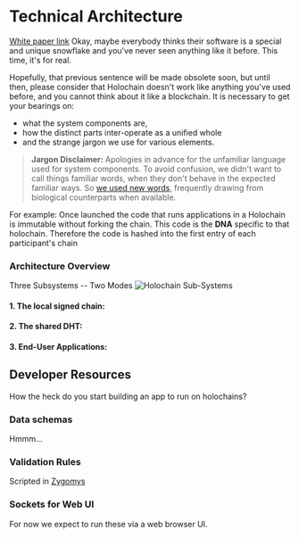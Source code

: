 # Technical Architecture
[White paper link](https://ceptr.org/projects/whitepapers/)
Okay, maybe everybody thinks their software is a special and unique snowflake and you've never seen anything like it before. This time, it's for real.

Hopefully, that previous sentence will be made obsolete soon, but until then, please consider that Holochain doesn't work like anything you've used before, and you cannot think about it like a blockchain. It is necessary to get your bearings on:
 - what the system components are,
 - how the distinct parts inter-operate as a unified whole
 - and the strange jargon we use for various elements.

> **Jargon Disclaimer:** Apologies in advance for the unfamiliar language used for system components. To avoid confusion, we didn't want to call things familiar words, when they don't behave in the expected familiar ways. So [we used new words](Glossary), frequently drawing from biological counterparts when available.

For example: Once launched the code that runs applications in a Holochain is immutable without forking the chain. This code is the **DNA** specific to that holochain. Therefore the code is hashed into the first entry of each participant's chain

### Architecture Overview
Three Subsystems -- Two Modes
![Holochain Sub-Systems](http://ceptr.org/images/Holochain_Subsystems.png)

#### 1. The local signed chain:
#### 2. The shared DHT:
#### 3. End-User Applications:

## Developer Resources
How the heck do you start building an app to run on holochains?

### Data schemas
Hmmm...

### Validation Rules
Scripted in [Zygomys](https://github.com/glycerine/zygomys)

### Sockets for Web UI
For now we expect to run these via a web browser UI.

